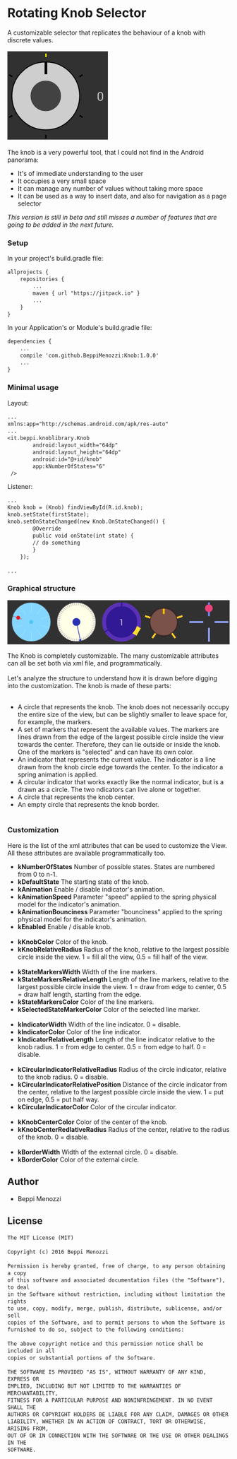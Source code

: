 # Rotating Knob Selector

A customizable selector that replicates the behaviour of a knob with discrete values.<br><br>
<img src="ezgif.com-b175d4980a.gif"><br><br>
The knob is a very powerful tool, that I could not find in the Android panorama:

* It's of immediate understanding to the user
* It occupies a very small space
* It can manage any number of values without taking more space
* It can be used as a way to insert data, and also for navigation as a page selector

<i>This version is still in beta and still misses a number of features that are going to be added in the next future.</i>

### Setup
In your project's build.gradle file:

    allprojects {
        repositories {
            ...
            maven { url "https://jitpack.io" }
            ...
        }
    }

In your Application's or Module's build.gradle file:

    dependencies {
        ...
        compile 'com.github.BeppiMenozzi:Knob:1.0.0'
        ...
    }

### Minimal usage
Layout:

    ...
    xmlns:app="http://schemas.android.com/apk/res-auto"
    ...
    <it.beppi.knoblibrary.Knob
            android:layout_width="64dp"
            android:layout_height="64dp"
            android:id="@+id/knob"
            app:kNumberOfStates="6"
     />

Listener:

    ...
    Knob knob = (Knob) findViewById(R.id.knob);
    knob.setState(firstState);
    knob.setOnStateChanged(new Knob.OnStateChanged() {
            @Override
            public void onState(int state) {
            // do something
            }
        });

    ...

### Graphical structure
<img src="ezgif.com-ec0277b0a0.gif"><br>

The Knob is completely customizable. The many customizable attributes can all be set both via xml file, and programmatically.<br><br>
Let's analyze the structure to understand how it is drawn before digging into the customization. The knob is made of these parts:<br><br>
* A circle that represents the knob. The knob does not necessarily occupy the entire size of the view, but can be slightly smaller to leave space for, for example, the markers.
* A set of markers that represent the available values. The markers are lines drawn from the edge of the largest possible circle inside the view towards the center. Therefore, they can lie outside or inside the knob. One of the markers is "selected" and can have its own color.
* An indicator that represents the current value. The indicator is a line drawn from the knob circle edge towards the center. To the indicator a spring animation is applied.
* A circular indicator that works exactly like the normal indicator, but is a drawn as a circle. The two ndicators can live alone or together.
* A circle that represents the knob center.
* An empty circle that represents the knob border.<br><br>

### Customization
Here is the list of the xml attributes that can be used to customize the View. All these attributes are available programmatically too.
* <b>kNumberOfStates</b> Number of possible states. States are numbered from 0 to n-1.
* <b>kDefaultState</b> The starting state of the knob.
* <b>kAnimation</b> Enable / disable indicator's animation.
* <b>kAnimationSpeed</b> Parameter "speed" applied to the spring physical model for the indicator's animation.
* <b>kAnimationBounciness</b> Parameter "bounciness" applied to the spring physical model for the indicator's animation.
* <b>kEnabled</b> Enable / disable knob.
<br><br>
* <b>kKnobColor</b> Color of the knob.
* <b>kKnobRelativeRadius</b> Radius of the knob, relative to the largest possible circle inside the view. 1 = fill all the view, 0.5 = fill half of the view.
<br><br>
* <b>kStateMarkersWidth</b> Width of the line markers.
* <b>kStateMarkersRelativeLength</b> Length of the line markers, relative to the largest possible circle inside the view. 1 = draw from edge to center, 0.5 = draw half length, starting from the edge.
* <b>kStateMarkersColor</b> Color of the line markers.
* <b>kSelectedStateMarkerColor</b> Color of the selected line marker.
<br><br>
* <b>kIndicatorWidth</b> Width of the line indicator. 0 = disable.
* <b>kIndicatorColor</b> Color of the line indicator.
* <b>kIndicatorRelativeLength</b> Length of the line indicator relative to the knob radius. 1 = from edge to center. 0.5 = from edge to half. 0 = disable.
<br><br>
* <b>kCircularIndicatorRelativeRadius</b> Radius of the circle indicator, relative to the knob radius. 0 = disable.
* <b>kCircularIndicatorRelativePosition</b> Distance of the circle indicator from the center, relative to the largest possible circle inside the view. 1 = put on edge, 0.5 = put half way.
* <b>kCircularIndicatorColor</b> Color of the circular indicator.
<br><br>
* <b>kKnobCenterColor</b> Color of the center of the knob.
* <b>kKnobCenterRedlativeRadius</b> Radius of the center, relative to the radius of the knob. 0 = disable.
<br><br>
* <b>kBorderWidth</b> Width of the external circle. 0 = disable.
* <b>kBorderColor</b> Color of the external circle.


Author
-------
* Beppi Menozzi

License
-------
    The MIT License (MIT)

    Copyright (c) 2016 Beppi Menozzi

    Permission is hereby granted, free of charge, to any person obtaining a copy
    of this software and associated documentation files (the "Software"), to deal
    in the Software without restriction, including without limitation the rights
    to use, copy, modify, merge, publish, distribute, sublicense, and/or sell
    copies of the Software, and to permit persons to whom the Software is
    furnished to do so, subject to the following conditions:

    The above copyright notice and this permission notice shall be included in all
    copies or substantial portions of the Software.

    THE SOFTWARE IS PROVIDED "AS IS", WITHOUT WARRANTY OF ANY KIND, EXPRESS OR
    IMPLIED, INCLUDING BUT NOT LIMITED TO THE WARRANTIES OF MERCHANTABILITY,
    FITNESS FOR A PARTICULAR PURPOSE AND NONINFRINGEMENT. IN NO EVENT SHALL THE
    AUTHORS OR COPYRIGHT HOLDERS BE LIABLE FOR ANY CLAIM, DAMAGES OR OTHER
    LIABILITY, WHETHER IN AN ACTION OF CONTRACT, TORT OR OTHERWISE, ARISING FROM,
    OUT OF OR IN CONNECTION WITH THE SOFTWARE OR THE USE OR OTHER DEALINGS IN THE
    SOFTWARE.

